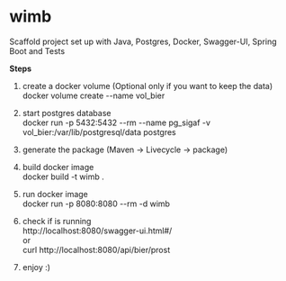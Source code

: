 # wimb
Scaffold project set up with Java, Postgres, Docker, Swagger-UI, Spring Boot and Tests

<strong>Steps</strong>

1. create a docker volume (Optional only if you want to keep the data) <br> 
    docker volume create --name vol_bier
    
2. start postgres database <br>
    docker run -p 5432:5432 --rm --name pg_sigaf -v vol_bier:/var/lib/postgresql/data postgres
    
3. generate the package (Maven -> Livecycle -> package)

4. build docker image <br>
    docker build -t wimb .
    
5. run docker image <br>
    docker run -p 8080:8080 --rm -d wimb
     
6. check if is running <br> 
    http://localhost:8080/swagger-ui.html#/ <br>
    or <br>
    curl http://localhost:8080/api/bier/prost
    
7. enjoy :)
